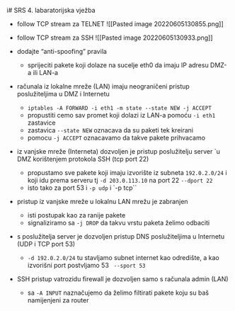 i# SRS 4. labaratorijska vježba
- follow TCP stream za TELNET ![[Pasted image 20220605130855.png]]
- follow TCP stream za SSH ![[Pasted image 20220605130933.png]]

- dodajte “anti-spoofing” pravila
	- sprijeciti pakete koji dolaze na sucelje eth0 da imaju IP adresu DMZ-a ili LAN-a
- računala iz lokalne mreže (LAN) imaju neograničeni pristup poslužiteljima u DMZ i Internetu
	- `iptables -A FORWARD -i eth1 -m state --state NEW -j ACCEPT`
	- propustiti cemo sav promet koji dolazi iz LAN-a pomoću `-i eth1` zastavice
	- zastavica `--state NEW` oznacava da su paketi tek kreirani
	- pomocu `-j ACCEPT` oznacavamo da takve pakete prihvacamo
- iz vanjske mreže (Interneta) dozvoljen je pristup poslužitelju server `u DMZ korištenjem protokola SSH (tcp port 22)
	- propustamo sve pakete koji imaju izvorište iz subneta `192.0.2.0/24` i koji idu prema serveru tj `-d 203.0.113.10` na port 22 `--dport 22`
	- isto tako za port 53 i `-p udp` i `-p tcp``
- pristup iz vanjske mreže u lokalnu LAN mrežu je zabranjen
	- isti postupak kao za ranije pakete
	- signaliziramo sa `-j DROP` da takvu vrstu paketa želimo odbaciti
- s poslužitelja server je dozvoljen pristup DNS poslužiteljima u Internetu (UDP i TCP port 53)
	- `-d 192.0.2.0/24` tu stavljamo subnet internet kao odredište, a kao izvorišni port postvljamo 53 ` --sport 53`
- SSH pristup vatrozidu firewall je dozvoljen samo s računala admin (LAN)
	- sa `-A INPUT` naznačujemo da želimo filtirati pakete koju su baš namijenjeni za router